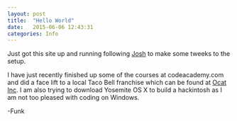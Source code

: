 ```yaml
---
layout: post
title:  "Hello World"
date:   2015-06-06 12:43:31
categories: Info
---
```

 Just got this site up and running following [Josh](http://joshualande.com/jekyll-github-pages-poole/) to make some tweeks to the setup.

 I have just recently finished up some of the courses at codeacademy.com and did a face lift to a local Taco Bell franchise which can be found at [Ocat Inc](http://mafunk92.github.io/ocat). I am also trying to download Yosemite OS X to build a hackintosh as I am  not too pleased with coding on Windows.

 -Funk
